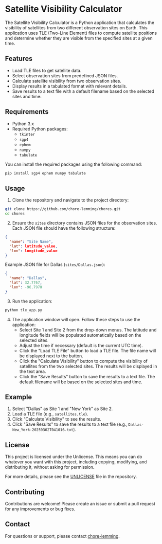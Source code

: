 # Satellite Visibility Calculator

The Satellite Visibility Calculator is a Python application that calculates the visibility of satellites from two different observation sites on Earth. This application uses TLE (Two-Line Element) files to compute satellite positions and determine whether they are visible from the specified sites at a given time.

## Features

- Load TLE files to get satellite data.
- Select observation sites from predefined JSON files.
- Calculate satellite visibility from two observation sites.
- Display results in a tabulated format with relevant details.
- Save results to a text file with a default filename based on the selected sites and time.

## Requirements

- Python 3.x
- Required Python packages:
  - `tkinter`
  - `sgp4`
  - `ephem`
  - `numpy`
  - `tabulate`

You can install the required packages using the following command:

```sh
pip install sgp4 ephem numpy tabulate
```

## Usage

1. Clone the repository and navigate to the project directory:

```sh
git clone https://github.com/chore-lemming/chores.git
cd chores
```

2. Ensure the `sites` directory contains JSON files for the observation sites. Each JSON file should have the following structure:

```json
{
  "name": "Site Name",
  "lat": latitude_value,
  "lon": longitude_value
}
```

Example JSON file for Dallas (`sites/Dallas.json`):

```json
{
  "name": "Dallas",
  "lat": 32.7767,
  "lon": -96.7970
}
```

3. Run the application:

```sh
python tle_app.py
```

4. The application window will open. Follow these steps to use the application:
   - Select Site 1 and Site 2 from the drop-down menus. The latitude and longitude fields will be populated automatically based on the selected sites.
   - Adjust the time if necessary (default is the current UTC time).
   - Click the "Load TLE File" button to load a TLE file. The file name will be displayed next to the button.
   - Click the "Calculate Visibility" button to compute the visibility of satellites from the two selected sites. The results will be displayed in the text area.
   - Click the "Save Results" button to save the results to a text file. The default filename will be based on the selected sites and time.

## Example

1. Select "Dallas" as Site 1 and "New York" as Site 2.
2. Load a TLE file (e.g., `satellites.tle`).
3. Click "Calculate Visibility" to see the results.
4. Click "Save Results" to save the results to a text file (e.g., `Dallas-New_York-20250302T041016.txt`).

## License

This project is licensed under the Unlicense. This means you can do whatever you want with this project, including copying, modifying, and distributing it, without asking for permission. 

For more details, please see the [UNLICENSE](UNLICENSE) file in the repository.

## Contributing

Contributions are welcome! Please create an issue or submit a pull request for any improvements or bug fixes.

## Contact

For questions or support, please contact [chore-lemming](https://github.com/chore-lemming).
